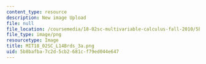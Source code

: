 ```yaml
---
content_type: resource
description: New image Upload
file: null
file_location: /coursemedia/18-02sc-multivariable-calculus-fall-2010/5b8bafba7c2d5cb2681cf79ed044e647_MIT18_02SC_L14Brds_3a.png
file_type: image/png
resourcetype: Image
title: MIT18_02SC_L14Brds_3a.png
uid: 5b8bafba-7c2d-5cb2-681c-f79ed044e647
---
```

